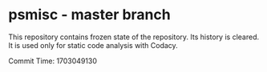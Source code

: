 # psmisc - master branch

This repository contains frozen state of the repository.
Its history is cleared. It is used only for static code
analysis with Codacy.

Commit Time: 1703049130